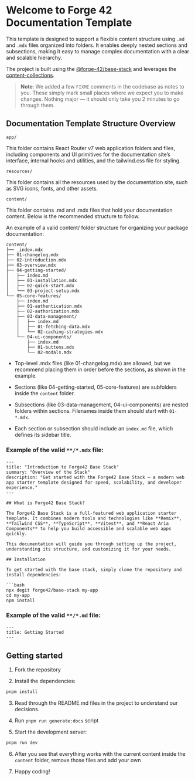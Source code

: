 # Welcome to Forge 42 Documentation Template

This template is designed to support a flexible content structure using `.md` and `.mdx` files organized into folders. It enables deeply nested sections and subsections, making it easy to manage complex documentation with a clear and scalable hierarchy.

The project is built using the [@forge-42/base-stack](https://github.com/forge-42/base-stack) and leverages the [content-collections](https://github.com/sdorra/content-collections).

> **Note**:
> We added a few `FIXME` comments in the codebase as notes to you. These simply mark small places where we expect you to make changes. Nothing major — it should only take you 2 minutes to go through them.


## Documentation Template Structure Overview

`app/`

This folder contains React Router v7 web application folders and files, including components and UI primitives for the documentation site’s interface, internal hooks and utilities, and the tailwind.css file for styling.

`resources/`

This folder contains all the resources used by the documentation site, such as SVG icons, fonts, and other assets.

`content/`

This folder contains .md and .mdx files that hold your documentation content. Below is the recommended structure to follow.


An example of a valid content/ folder structure for organizing your package documentation:

```
content/
├── _index.mdx
├── 01-changelog.mdx
├── 02-introduction.mdx
├── 03-overview.mdx
├── 04-getting-started/
│   ├── index.md
│   ├── 01-installation.mdx
│   ├── 02-quick-start.mdx
│   └── 03-project-setup.mdx
└── 05-core-features/
    ├── index.md
    ├── 01-authentication.mdx
    ├── 02-authorization.mdx
    ├── 03-data-management/
    │   ├── index.md
    │   ├── 01-fetching-data.mdx
    │   └── 02-caching-strategies.mdx
    └── 04-ui-components/
        ├── index.md
        ├── 01-buttons.mdx
        └── 02-modals.mdx
```
- Top-level .mdx files (like 01-changelog.mdx) are allowed, but we recommend placing them in order before the sections, as shown in the example.

- Sections (like 04-getting-started, 05-core-features) are subfolders inside the `content` folder.

- Subsections (like 03-data-management, 04-ui-components) are nested folders within sections. Filenames inside them should start with `01-*.mdx`.

- Each section or subsection should include an `index.md` file, which defines its sidebar title.

### Example of the valid `**/*.mdx` file:
```
---
title: "Introduction to Forge42 Base Stack"
summary: "Overview of the Stack"
description: "Get started with the Forge42 Base Stack — a modern web app starter template designed for speed, scalability, and developer experience."
---

## What is Forge42 Base Stack?

The Forge42 Base Stack is a full-featured web application starter template. It combines modern tools and technologies like **Remix**, **Tailwind CSS**, **TypeScript**, **Vitest**, and **React Aria Components** to help you build accessible and scalable web apps quickly.

This documentation will guide you through setting up the project, understanding its structure, and customizing it for your needs.

## Installation

To get started with the base stack, simply clone the repository and install dependencies:

```bash
npx degit forge42/base-stack my-app
cd my-app
npm install
```

### Example of the valid `**/*.md` file:
```
---
title: Getting Started
---

```


## Getting started

1. Fork the repository

2. Install the dependencies:
```bash
pnpm install
```
3. Read through the README.md files in the project to understand our decisions.

4. Run `pnpm run generate:docs` script

5. Start the development server:
```bash
pnpm run dev
```

6. After you see that everything works with the current content inside the `content` folder, remove those files and add your own

7. Happy coding!
